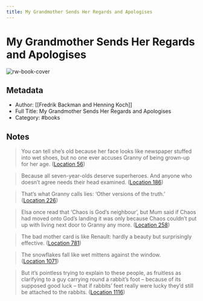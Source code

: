 ```yaml
---
title: My Grandmother Sends Her Regards and Apologises
---
```

# My Grandmother Sends Her Regards and Apologises

![rw-book-cover](https://images-na.ssl-images-amazon.com/images/I/51G4GloxYtL._SL200_.jpg)

## Metadata
- Author: [[Fredrik Backman and Henning Koch]]
- Full Title: My Grandmother Sends Her Regards and Apologises
- Category: #books

## Notes
> You can tell she’s old because her face looks like newspaper stuffed into wet shoes, but no one ever accuses Granny of being grown-up for her age. ([Location 56](https://readwise.io/to_kindle?action=open&asin=B00TE3HF9S&location=56))

> Because all seven-year-olds deserve superheroes. And anyone who doesn’t agree needs their head examined. ([Location 186](https://readwise.io/to_kindle?action=open&asin=B00TE3HF9S&location=186))

> That’s what Granny calls lies: ‘Other versions of the truth.’ ([Location 226](https://readwise.io/to_kindle?action=open&asin=B00TE3HF9S&location=226))

> Elsa once read that ‘Chaos is God’s neighbour’, but Mum said if Chaos had moved onto God’s landing it was only because Chaos couldn’t put up with living next door to Granny any more. ([Location 258](https://readwise.io/to_kindle?action=open&asin=B00TE3HF9S&location=258))

> The bad mother card is like Renault: hardly a beauty but surprisingly effective. ([Location 781](https://readwise.io/to_kindle?action=open&asin=B00TE3HF9S&location=781))

> The snowflakes fall like wet mittens against the window. ([Location 1071](https://readwise.io/to_kindle?action=open&asin=B00TE3HF9S&location=1071))

> But it’s pointless trying to explain to these people, as fruitless as clarifying to a guy carrying round a rabbit’s foot – because of its supposed good luck – that if rabbits’ feet really were lucky they’d still be attached to the rabbits. ([Location 1116](https://readwise.io/to_kindle?action=open&asin=B00TE3HF9S&location=1116))

